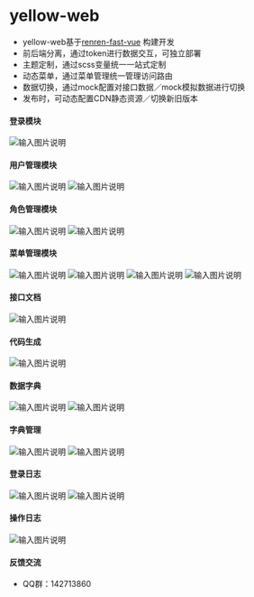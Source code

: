 # yellow-web
- yellow-web基于[renren-fast-vue](https://gitee.com/renrenio/renren-fast-vue) 构建开发
- 前后端分离，通过token进行数据交互，可独立部署
- 主题定制，通过scss变量统一一站式定制
- 动态菜单，通过菜单管理统一管理访问路由
- 数据切换，通过mock配置对接口数据／mock模拟数据进行切换
- 发布时，可动态配置CDN静态资源／切换新旧版本

#### 登录模块
![输入图片说明](demo-screenshot/01.png)

#### 用户管理模块
![输入图片说明](demo-screenshot/02.png)
![输入图片说明](demo-screenshot/03.png)

#### 角色管理模块
![输入图片说明](demo-screenshot/04.png)
![输入图片说明](demo-screenshot/05.png)

#### 菜单管理模块
![输入图片说明](demo-screenshot/06.png)
![输入图片说明](demo-screenshot/07.png)
![输入图片说明](demo-screenshot/08.png)
![输入图片说明](demo-screenshot/09.png)

#### 接口文档
![输入图片说明](demo-screenshot/10.png)

#### 代码生成
![输入图片说明](demo-screenshot/11.png)

#### 数据字典
![输入图片说明](demo-screenshot/12.png)
![输入图片说明](demo-screenshot/13.png)

#### 字典管理
![输入图片说明](demo-screenshot/14.png)
![输入图片说明](demo-screenshot/15.png)

#### 登录日志
![输入图片说明](demo-screenshot/16.png)
![输入图片说明](demo-screenshot/17.png)

#### 操作日志
![输入图片说明](demo-screenshot/18.png)

#### 反馈交流
- QQ群：142713860
